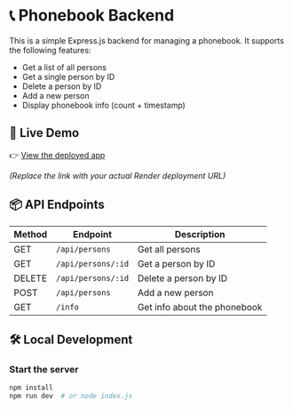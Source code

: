 # 📞 Phonebook Backend

This is a simple Express.js backend for managing a phonebook. It supports the following features:

- Get a list of all persons
- Get a single person by ID
- Delete a person by ID
- Add a new person
- Display phonebook info (count + timestamp)

## 🚀 Live Demo

👉 [View the deployed app](https://phonebook-api-9wpi.onrender.com/api/persons)

_(Replace the link with your actual Render deployment URL)_

## 📦 API Endpoints

| Method | Endpoint          | Description                |
|--------|-------------------|----------------------------|
| GET    | `/api/persons`    | Get all persons            |
| GET    | `/api/persons/:id`| Get a person by ID         |
| DELETE | `/api/persons/:id`| Delete a person by ID      |
| POST   | `/api/persons`    | Add a new person           |
| GET    | `/info`           | Get info about the phonebook |

## 🛠️ Local Development

### Start the server

```bash
npm install
npm run dev  # or node index.js
